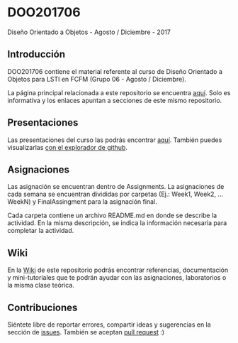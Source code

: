 # DOO201706

Diseño Orientado a Objetos - Agosto / Diciembre - 2017

## Introducción

DOO201706 contiene el material referente al curso de Diseño Orientado a Objetos para LSTI en FCFM (Grupo 06 - Agosto / Diciembre). 

La página principal relacionada a este repositorio se encuentra [aquí](http://migsalazar.com/DOO201706/). Solo es informativa y los enlaces apuntan a secciones de este mismo repositorio.

## Presentaciones

Las presentaciones del curso las podrás encontrar [aquí](http://migsalazar.com/DOO201706/slides/). También puedes visualizarlas [con el explorador de github](https://github.com/migsalazar/DOO201706/tree/master/docs/slides/lessons).

## Asignaciones

Las asignación se encuentran dentro de Assignments. La asignaciones de cada semana se encuentran divididas por carpetas (Ej.: Week1, Week2, ... WeekN) y FinalAssingment para la asignación final. 

Cada carpeta contiene un archivo README.md en donde se describe la actividad. En la misma descripción, se indica la información necesaria para completar la actividad.

## Wiki

En la [Wiki](https://github.com/migsalazar/DOO201706/wiki) de este repositorio podrás encontrar referencias, documentación y mini-tutoriales que te podrán ayudar con las asignaciones, laboratorios o la misma clase teórica.

## Contribuciones

Siéntete libre de reportar errores, compartir ideas y sugerencias en la sección de [issues](https://github.com/migsalazar/DOO201706/issues). También se aceptan [pull request](https://github.com/migsalazar/DOO201706/pulls) :)
